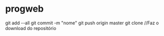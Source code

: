 # progweb

git add --all
git commit -m "nome"
git push origin master
git clone <!--url do rep--> //Faz o download do repositório